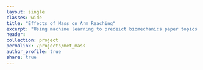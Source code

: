 ```yaml
---
layout: single
classes: wide
title: "Effects of Mass on Arm Reaching"
excerpt: "Using machine learning to predeict biomechanics paper topics."
header:
collection: project
permalink: /projects/met_mass
author_profile: true
share: true
---
```

